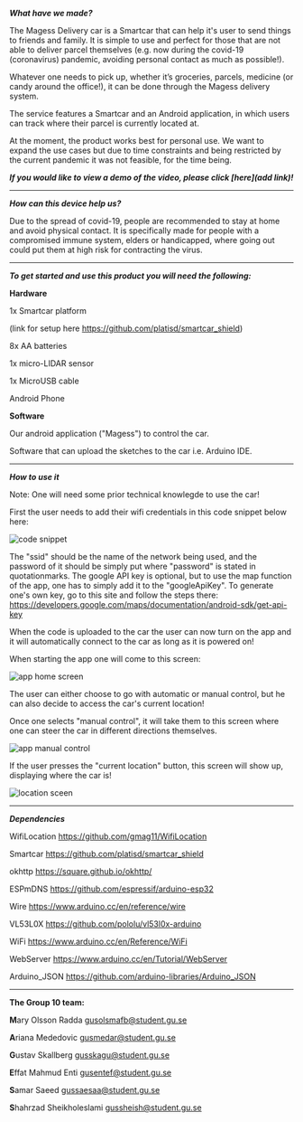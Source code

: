 **_What have we made?_**

The Magess Delivery car is a Smartcar that can help it's user to send things to friends and family. It is simple to use and perfect for those that are not able to deliver parcel themselves (e.g. now during the covid-19 (coronavirus) pandemic, avoiding personal contact as much as possible!).

Whatever one needs to pick up, whether it’s groceries, parcels, medicine (or candy around the office!), it can be done through the Magess delivery system.

The service features a Smartcar and an Android application, in which users can track where their parcel is currently located at.

At the moment, the product works best for personal use. We want to expand the use cases but due to time constraints and being restricted by the current pandemic it was not feasible, for the time being.

**_If you would like to view a demo of the video, please click [here](add link)!_**

***

**_How can this device help us?_**

Due to the spread of covid-19, people are recommended to stay at home and avoid physical contact. It is specifically made for people with a compromised immune system, elders or handicapped, where going out could put them at high risk for contracting the virus.

***
**_To get started and use this product you will need the following:_**


**Hardware**

1x Smartcar platform

(link for setup here https://github.com/platisd/smartcar_shield)

8x AA batteries

1x micro-LIDAR sensor

1x MicroUSB cable

Android Phone

**Software**

Our android application ("Magess") to control the car.

Software that can upload the sketches to the car i.e. Arduino IDE.

***
**_How to use it_**

Note: One will need some prior technical knowlegde to use the car!

First the user needs to add their wifi credentials in this code snippet below here:

![code snippet](https://cdn.discordapp.com/attachments/712637138469912576/715561574172983377/Screenshot_from_2020-05-25_11-10-59.png)

The "ssid" should be the name of the network being used, and the password of it should be simply put where "password" is stated in quotationmarks.
The google API key is optional, but to use the map function of the app, one has to simply add it to the "googleApiKey".
To generate one's own key, go to this site and follow the steps there: https://developers.google.com/maps/documentation/android-sdk/get-api-key

When the code is uploaded to the car the user can now turn on the app and it will automatically connect to the car as long as it is powered on!

When starting the app one will come to this screen:


![app home screen](https://media.discordapp.net/attachments/701790165643034734/715542183482097684/startscreen.jpg?width=471&height=668)

The user can either choose to go with automatic or manual control, but he can also decide to access the car's current location!

Once one selects "manual control", it will take them to this screen where one can steer the car in different directions themselves.


![app manual control](https://media.discordapp.net/attachments/701790165643034734/715542163596771398/manualcontrol.jpg?width=321&height=668)

If the user presses the "current location" button, this screen will show up, displaying where the car is!


![location sceen](https://media.discordapp.net/attachments/691759757404536834/715928952165761044/Skarmavbild_2020-05-29_kl._16.05.56.png?width=463&height=668)

***

**_Dependencies_**

WifiLocation https://github.com/gmag11/WifiLocation

Smartcar https://github.com/platisd/smartcar_shield

okhttp https://square.github.io/okhttp/

ESPmDNS https://github.com/espressif/arduino-esp32

Wire https://www.arduino.cc/en/reference/wire

VL53L0X https://github.com/pololu/vl53l0x-arduino

WiFi https://www.arduino.cc/en/Reference/WiFi

WebServer https://www.arduino.cc/en/Tutorial/WebServer

Arduino_JSON https://github.com/arduino-libraries/Arduino_JSON



***


**The Group 10 team:**

**M**ary Olsson Radda                     gusolsmafb@student.gu.se

**A**riana Mededovic                      gusmedar@student.gu.se

**G**ustav Skallberg                      gusskagu@student.gu.se

**E**ffat Mahmud Enti                     gusentef@student.gu.se

**S**amar Saeed                           gussaesaa@student.gu.se

**S**hahrzad Sheikholeslami               gussheish@student.gu.se 





